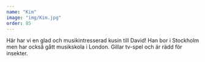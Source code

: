 ```yaml
---
name: "Kim"
image: "img/Kim.jpg"
order: 85
---
```

Här har vi en glad och musikintresserad kusin till David! Han bor i Stockholm men har också gått musikskola i London. Gillar tv-spel och är rädd för insekter.
